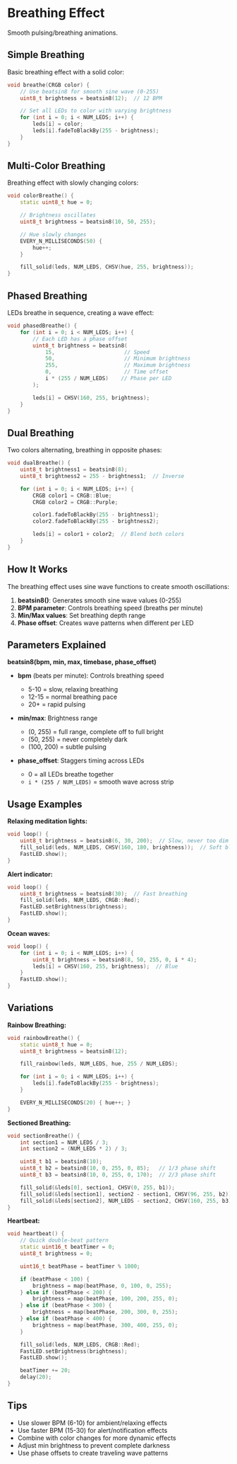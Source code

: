 # Breathing Effect

Smooth pulsing/breathing animations.

## Simple Breathing

Basic breathing effect with a solid color:

```cpp
void breathe(CRGB color) {
    // Use beatsin8 for smooth sine wave (0-255)
    uint8_t brightness = beatsin8(12);  // 12 BPM

    // Set all LEDs to color with varying brightness
    for (int i = 0; i < NUM_LEDS; i++) {
        leds[i] = color;
        leds[i].fadeToBlackBy(255 - brightness);
    }
}
```

## Multi-Color Breathing

Breathing effect with slowly changing colors:

```cpp
void colorBreathe() {
    static uint8_t hue = 0;

    // Brightness oscillates
    uint8_t brightness = beatsin8(10, 50, 255);

    // Hue slowly changes
    EVERY_N_MILLISECONDS(50) {
        hue++;
    }

    fill_solid(leds, NUM_LEDS, CHSV(hue, 255, brightness));
}
```

## Phased Breathing

LEDs breathe in sequence, creating a wave effect:

```cpp
void phasedBreathe() {
    for (int i = 0; i < NUM_LEDS; i++) {
        // Each LED has a phase offset
        uint8_t brightness = beatsin8(
            15,                      // Speed
            50,                      // Minimum brightness
            255,                     // Maximum brightness
            0,                       // Time offset
            i * (255 / NUM_LEDS)    // Phase per LED
        );

        leds[i] = CHSV(160, 255, brightness);
    }
}
```

## Dual Breathing

Two colors alternating, breathing in opposite phases:

```cpp
void dualBreathe() {
    uint8_t brightness1 = beatsin8(8);
    uint8_t brightness2 = 255 - brightness1;  // Inverse

    for (int i = 0; i < NUM_LEDS; i++) {
        CRGB color1 = CRGB::Blue;
        CRGB color2 = CRGB::Purple;

        color1.fadeToBlackBy(255 - brightness1);
        color2.fadeToBlackBy(255 - brightness2);

        leds[i] = color1 + color2;  // Blend both colors
    }
}
```

## How It Works

The breathing effect uses sine wave functions to create smooth oscillations:

1. **beatsin8()**: Generates smooth sine wave values (0-255)
2. **BPM parameter**: Controls breathing speed (breaths per minute)
3. **Min/Max values**: Set breathing depth range
4. **Phase offset**: Creates wave patterns when different per LED

## Parameters Explained

**beatsin8(bpm, min, max, timebase, phase_offset)**

- **bpm** (beats per minute): Controls breathing speed
  - 5-10 = slow, relaxing breathing
  - 12-15 = normal breathing pace
  - 20+ = rapid pulsing

- **min/max**: Brightness range
  - (0, 255) = full range, complete off to full bright
  - (50, 255) = never completely dark
  - (100, 200) = subtle pulsing

- **phase_offset**: Staggers timing across LEDs
  - 0 = all LEDs breathe together
  - `i * (255 / NUM_LEDS)` = smooth wave across strip

## Usage Examples

**Relaxing meditation lights:**
```cpp
void loop() {
    uint8_t brightness = beatsin8(6, 30, 200);  // Slow, never too dim
    fill_solid(leds, NUM_LEDS, CHSV(160, 180, brightness));  // Soft blue
    FastLED.show();
}
```

**Alert indicator:**
```cpp
void loop() {
    uint8_t brightness = beatsin8(30);  // Fast breathing
    fill_solid(leds, NUM_LEDS, CRGB::Red);
    FastLED.setBrightness(brightness);
    FastLED.show();
}
```

**Ocean waves:**
```cpp
void loop() {
    for (int i = 0; i < NUM_LEDS; i++) {
        uint8_t brightness = beatsin8(8, 50, 255, 0, i * 4);
        leds[i] = CHSV(160, 255, brightness);  // Blue
    }
    FastLED.show();
}
```

## Variations

**Rainbow Breathing:**
```cpp
void rainbowBreathe() {
    static uint8_t hue = 0;
    uint8_t brightness = beatsin8(12);

    fill_rainbow(leds, NUM_LEDS, hue, 255 / NUM_LEDS);

    for (int i = 0; i < NUM_LEDS; i++) {
        leds[i].fadeToBlackBy(255 - brightness);
    }

    EVERY_N_MILLISECONDS(20) { hue++; }
}
```

**Sectioned Breathing:**
```cpp
void sectionBreathe() {
    int section1 = NUM_LEDS / 3;
    int section2 = (NUM_LEDS * 2) / 3;

    uint8_t b1 = beatsin8(10);
    uint8_t b2 = beatsin8(10, 0, 255, 0, 85);   // 1/3 phase shift
    uint8_t b3 = beatsin8(10, 0, 255, 0, 170);  // 2/3 phase shift

    fill_solid(&leds[0], section1, CHSV(0, 255, b1));
    fill_solid(&leds[section1], section2 - section1, CHSV(96, 255, b2));
    fill_solid(&leds[section2], NUM_LEDS - section2, CHSV(160, 255, b3));
}
```

**Heartbeat:**
```cpp
void heartbeat() {
    // Quick double-beat pattern
    static uint16_t beatTimer = 0;
    uint8_t brightness = 0;

    uint16_t beatPhase = beatTimer % 1000;

    if (beatPhase < 100) {
        brightness = map(beatPhase, 0, 100, 0, 255);
    } else if (beatPhase < 200) {
        brightness = map(beatPhase, 100, 200, 255, 0);
    } else if (beatPhase < 300) {
        brightness = map(beatPhase, 200, 300, 0, 255);
    } else if (beatPhase < 400) {
        brightness = map(beatPhase, 300, 400, 255, 0);
    }

    fill_solid(leds, NUM_LEDS, CRGB::Red);
    FastLED.setBrightness(brightness);
    FastLED.show();

    beatTimer += 20;
    delay(20);
}
```

## Tips

- Use slower BPM (6-10) for ambient/relaxing effects
- Use faster BPM (15-30) for alert/notification effects
- Combine with color changes for more dynamic effects
- Adjust min brightness to prevent complete darkness
- Use phase offsets to create traveling wave patterns
